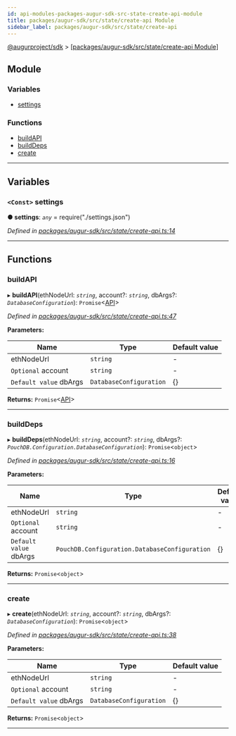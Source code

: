 ```yaml
---
id: api-modules-packages-augur-sdk-src-state-create-api-module
title: packages/augur-sdk/src/state/create-api Module
sidebar_label: packages/augur-sdk/src/state/create-api
---
```


[@augurproject/sdk](api-readme.md) > [[packages/augur-sdk/src/state/create-api Module]](api-modules-packages-augur-sdk-src-state-create-api-module.md)

## Module

### Variables

* [settings](api-modules-packages-augur-sdk-src-state-create-api-module.md#settings)

### Functions

* [buildAPI](api-modules-packages-augur-sdk-src-state-create-api-module.md#buildapi)
* [buildDeps](api-modules-packages-augur-sdk-src-state-create-api-module.md#builddeps)
* [create](api-modules-packages-augur-sdk-src-state-create-api-module.md#create)

---

## Variables

<a id="settings"></a>

### `<Const>` settings

**● settings**: *`any`* =  require("./settings.json")

*Defined in [packages/augur-sdk/src/state/create-api.ts:14](https://github.com/AugurProject/augur/blob/a689f5d0f9/packages/augur-sdk/src/state/create-api.ts#L14)*

___

## Functions

<a id="buildapi"></a>

###  buildAPI

▸ **buildAPI**(ethNodeUrl: *`string`*, account?: *`string`*, dbArgs?: *`DatabaseConfiguration`*): `Promise`<[API](api-classes-packages-augur-sdk-src-state-getter-api-api.md)>

*Defined in [packages/augur-sdk/src/state/create-api.ts:47](https://github.com/AugurProject/augur/blob/a689f5d0f9/packages/augur-sdk/src/state/create-api.ts#L47)*

**Parameters:**

| Name | Type | Default value |
| ------ | ------ | ------ |
| ethNodeUrl | `string` | - |
| `Optional` account | `string` | - |
| `Default value` dbArgs | `DatabaseConfiguration` |  {} |

**Returns:** `Promise`<[API](api-classes-packages-augur-sdk-src-state-getter-api-api.md)>

___
<a id="builddeps"></a>

###  buildDeps

▸ **buildDeps**(ethNodeUrl: *`string`*, account?: *`string`*, dbArgs?: *`PouchDB.Configuration.DatabaseConfiguration`*): `Promise`<`object`>

*Defined in [packages/augur-sdk/src/state/create-api.ts:16](https://github.com/AugurProject/augur/blob/a689f5d0f9/packages/augur-sdk/src/state/create-api.ts#L16)*

**Parameters:**

| Name | Type | Default value |
| ------ | ------ | ------ |
| ethNodeUrl | `string` | - |
| `Optional` account | `string` | - |
| `Default value` dbArgs | `PouchDB.Configuration.DatabaseConfiguration` |  {} |

**Returns:** `Promise`<`object`>

___
<a id="create"></a>

###  create

▸ **create**(ethNodeUrl: *`string`*, account?: *`string`*, dbArgs?: *`DatabaseConfiguration`*): `Promise`<`object`>

*Defined in [packages/augur-sdk/src/state/create-api.ts:38](https://github.com/AugurProject/augur/blob/a689f5d0f9/packages/augur-sdk/src/state/create-api.ts#L38)*

**Parameters:**

| Name | Type | Default value |
| ------ | ------ | ------ |
| ethNodeUrl | `string` | - |
| `Optional` account | `string` | - |
| `Default value` dbArgs | `DatabaseConfiguration` |  {} |

**Returns:** `Promise`<`object`>

___

